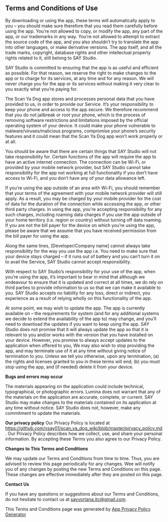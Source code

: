 ## Terms and Conditions of Use

By downloading or using the app, these terms will automatically apply to you – you should make sure therefore that you read them carefully before using the app. You’re not allowed to copy, or modify the app, any part of the app, or our trademarks in any way. You’re not allowed to attempt to extract the source code of the app, and you also shouldn’t try to translate the app into other languages, or make derivative versions. The app itself, and all the trade marks, copyright, database rights and other intellectual property rights related to it, still belong to SAY Studio.

SAY Studio is committed to ensuring that the app is as useful and efficient as possible. For that reason, we reserve the right to make changes to the app or to charge for its services, at any time and for any reason. We will never charge you for the app or its services without making it very clear to you exactly what you’re paying for.

The Scan Ya Dog app stores and processes personal data that you have provided to us, in order to provide our Service. It’s your responsibility to keep your phone and access to the app secure. We therefore recommend that you do not jailbreak or root your phone, which is the process of removing software restrictions and limitations imposed by the official operating system of your device. It could make your phone vulnerable to malware/viruses/malicious programs, compromise your phone’s security features and it could mean that the Scan Ya Dog app won’t work properly or at all.

You should be aware that there are certain things that SAY Studio will not take responsibility for. Certain functions of the app will require the app to have an active internet connection. The connection can be Wi-Fi, or provided by your mobile network provider, but SAY Studio cannot take responsibility for the app not working at full functionality if you don’t have access to Wi-Fi, and you don’t have any of your data allowance left.

If you’re using the app outside of an area with Wi-Fi, you should remember that your terms of the agreement with your mobile network provider will still apply. As a result, you may be charged by your mobile provider for the cost of data for the duration of the connection while accessing the app, or other third party charges. In using the app, you’re accepting responsibility for any such charges, including roaming data charges if you use the app outside of your home territory (i.e. region or country) without turning off data roaming. If you are not the bill payer for the device on which you’re using the app, please be aware that we assume that you have received permission from the bill payer for using the app.

Along the same lines, [Developer/Company name] cannot always take responsibility for the way you use the app i.e. You need to make sure that your device stays charged – if it runs out of battery and you can’t turn it on to avail the Service, SAY Studio cannot accept responsibility.

With respect to SAY Studio’s responsibility for your use of the app, when you’re using the app, it’s important to bear in mind that although we endeavour to ensure that it is updated and correct at all times, we do rely on third parties to provide information to us so that we can make it available to you. SAY Studio accepts no liability for any loss, direct or indirect, you experience as a result of relying wholly on this functionality of the app.

At some point, we may wish to update the app. The app is currently available on – the requirements for system (and for any additional systems we decide to extend the availability of the app to) may change, and you’ll need to download the updates if you want to keep using the app. SAY Studio does not promise that it will always update the app so that it is relevant to you and/or works with the version that you have installed on your device. However, you promise to always accept updates to the application when offered to you, We may also wish to stop providing the app, and may terminate use of it at any time without giving notice of termination to you. Unless we tell you otherwise, upon any termination, (a) the rights and licenses granted to you in these terms will end; (b) you must stop using the app, and (if needed) delete it from your device.

**Bugs and errors may occur**

The materials appearing on the application could include technical, typographical, or photographic errors. Lumina does not warrant that any of the materials on the application are accurate, complete, or current. SAY Studio may make changes to the materials contained on its application at any time without notice. SAY Studio does not, however, make any commitment to update the materials.

**Our privacy policy**
Our Privacy Policy is located at https://github.com/vsay01/scan_ya_dog_wiki/blob/master/pirvacy_policy.md. Our Privacy Policy describes how we collect, use, and share your personal information. By accepting these Terms you also agree to our Privacy Policy.

**Changes to This Terms and Conditions**

We may update our Terms and Conditions from time to time. Thus, you are advised to review this page periodically for any changes. Wee will notify you of any changes by posting the new Terms and Conditions on this page. These changes are effective immediately after they are posted on this page.

**Contact Us**

If you have any questions or suggestions about our Terms and Conditions, do not hesitate to contact us at sayvortana.itc@gmail.com.

This Terms and Conditions page was generated by [App Privacy Policy Generator](https://app-privacy-policy-generator.firebaseapp.com/)
